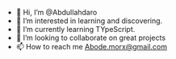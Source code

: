 - 👋 Hi, I’m @Abdullahdaro
- 👀 I’m interested in learning and discovering.
- 🌱 I’m currently learning TYpeScript.
- 💞️ I’m looking to collaborate on great projects
- 📫 How to reach me Abode.morx@gmail.com

<!---
Abdullahdaro/Abdullahdaro is a ✨ special ✨ repository because its `README.md` (this file) appears on your GitHub profile.
You can click the Preview link to take a look at your changes.
--->
